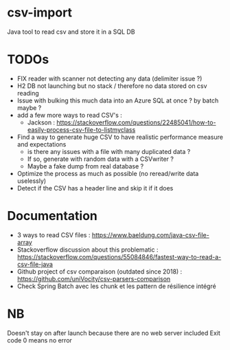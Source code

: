 # csv-import
Java tool to read csv and store it in a SQL DB

# TODOs
- FIX reader with scanner not detecting any data (delimiter issue ?)
- H2 DB not launching but no stack / therefore no data stored on csv reading
- Issue with bulking this much data into an Azure SQL at once ? by batch maybe ?
- add a few more ways to read CSV's :
  - Jackson : https://stackoverflow.com/questions/22485041/how-to-easily-process-csv-file-to-listmyclass
- Find a way to generate huge CSV to have realistic performance measure and expectations
  - is there any issues with a file with many duplicated data ?
  - If so, generate with random data with a CSVwriter ?
  - Maybe a fake dump from real database ?
- Optimize the process as much as possible (no reread/write data uselessly)
- Detect if the CSV has a header line and skip it if it does

# Documentation
- 3 ways to read CSV files : https://www.baeldung.com/java-csv-file-array
- Stackoverflow discussion about this problematic : https://stackoverflow.com/questions/55084846/fastest-way-to-read-a-csv-file-java
- Github project of csv comparaison (outdated since 2018) : https://github.com/uniVocity/csv-parsers-comparison
- Check Spring Batch avec les chunk et les pattern de résilience intégré

# NB
Doesn't stay on after launch because there are no web server included
Exit code 0 means no error
